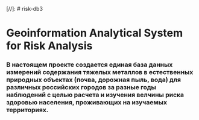 [//]: # risk-db3
# Geoinformation Analytical System for Risk Analysis
### В настоящем проекте создается единая база данных измерений содержания тяжелых металлов в естественных природных объектах (почва, дорожная пыль, вода) для различных российских городов за разные годы наблюдений с целью расчета и изучения велчины риска здоровью населения, проживающих на изучаемых территориях.
